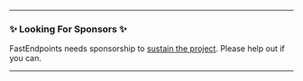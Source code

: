 
---

### ✨ Looking For Sponsors ✨

FastEndpoints needs sponsorship to [sustain the project](https://github.com/FastEndpoints/FastEndpoints/issues/449). Please help out if you can.

---

<!-- <details><summary>title text</summary></details> -->

<!-- ### 🔖 New -->

<!-- ### 🚀 Improvements -->

<!-- ### 🪲 Fixes -->

<!-- ### ⚠️ Minor Breaking Changes -->
